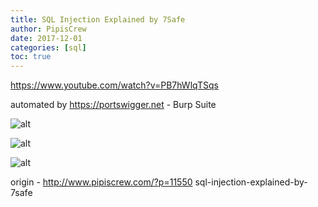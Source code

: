 ```yaml
---
title: SQL Injection Explained by 7Safe
author: PipisCrew
date: 2017-12-01
categories: [sql]
toc: true
---
```


https://www.youtube.com/watch?v=PB7hWlqTSqs

automated by 
https://portswigger.net - Burp Suite

![alt](https://i.imgur.com/MxhfaBB.png)

![alt](https://i.imgur.com/0c8oWpE.png)

![alt](https://i.imgur.com/xOq35z4.png)

origin - http://www.pipiscrew.com/?p=11550 sql-injection-explained-by-7safe